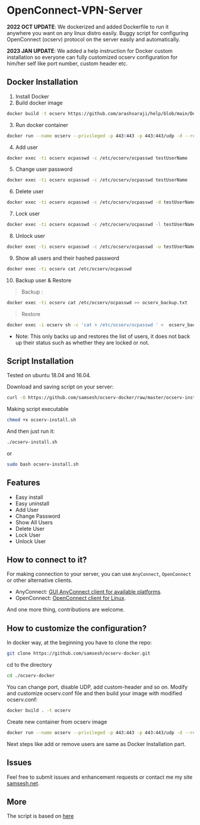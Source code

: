 # OpenConnect-VPN-Server
**2022 OCT UPDATE**: We dockerized and added Dockerfile to run it anywhere you want on any linux distro easily.
Buggy script for configuring OpenConnect (ocserv) protocol on the server easily and automatically.

**2023 JAN UPDATE**: We added a help instruction for Docker custom installation so everyone can fully customized ocserv configuration for him/her self like port number, custom header etc.

## Docker Installation
1. Install Docker
2. Build docker image
```bash
docker build -t ocserv https://github.com/arashsaraji/help/blob/main/Dockerfile.git
```

3. Run docker container
```bash
docker run --name ocserv --privileged -p 443:443 -p 443:443/udp -d --restart unless-stopped ocserv
```
4. Add user
```bash
docker exec -ti ocserv ocpasswd -c /etc/ocserv/ocpasswd testUserName
```

5. Change user password
```bash
docker exec -ti ocserv ocpasswd -c /etc/ocserv/ocpasswd testUserName
```

6. Delete user
```bash
docker exec -ti ocserv ocpasswd -c /etc/ocserv/ocpasswd -d testUserName
```

7. Lock user
```bash
docker exec -ti ocserv ocpasswd -c /etc/ocserv/ocpasswd -l testUserName
```

8. Unlock user
```bash
docker exec -ti ocserv ocpasswd -c /etc/ocserv/ocpasswd -u testUserName
```

9. Show all users and their hashed password
```bash
docker exec -ti ocserv cat /etc/ocserv/ocpasswd
```

10. Backup user & Restore 
> Backup :
```bash
docker exec -ti ocserv cat /etc/ocserv/ocpasswd >> ocserv_backup.txt
```
> Restore
```bash
docker exec -i ocserv sh -c 'cat > /etc/ocserv/ocpasswd ' <  ocserv_backup.txt
```
- Note: This only backs up and restores the list of users, it does not back up their status such as whether they are locked or not.

## Script Installation
Tested on ubuntu 18.04 and 16.04.

Download and saving script on your server:
```bash
curl -O https://github.com/samsesh/ocserv-docker/raw/master/ocserv-install.sh
```

Making script executable
```bash
chmod +x ocserv-install.sh
```

And then just run it:
```sh
./ocserv-install.sh
``` 
or
```sh
sudo bash ocserv-install.sh
``` 


## Features
- Easy install
- Easy uninstall
- Add User
- Change Password
- Show All Users
- Delete User
- Lock User
- Unlock User

## How to connect to it?
For making connection to your server, you can use `AnyConnect`, `OpenConnect` or other alternative clients.

- AnyConnect: [GUI AnyConnect client for available platforms](https://it.umn.edu/vpn-downloads-guides).
- OpenConnect: [OpenConnect client for Linux](https://computingforgeeks.com/how-to-connect-to-vpn-server-with-openconnect-ssl-vpn-client-on-linux/).

And one more thing, contributions are welcome.

## How to customize the configuration?
In docker way, at the beginning you have to clone the repo:
```sh
git clone https://github.com/samsesh/ocserv-docker.git
```

cd to the directory
```sh
cd ./ocserv-docker
```
You can change port, disable UDP, add custom-header and so on.
Modify and customize ocserv.conf file and then build your image with modified ocserv.conf:
```sh
docker build . -t ocserv
```

Create new container from ocserv image
```sh
docker run --name ocserv --privileged -p 443:443 -p 443:443/udp -d --restart unless-stopped ocserv
```

Next steps like add or remove users are same as Docker Installation part.


## Issues
Feel free to submit issues and enhancement requests or contact me my site [samsesh.net](https://samsesh.net).




## More
The script is based on [here](https://ocserv.gitlab.io/www/recipes-ocserv-configuration-basic.html)
